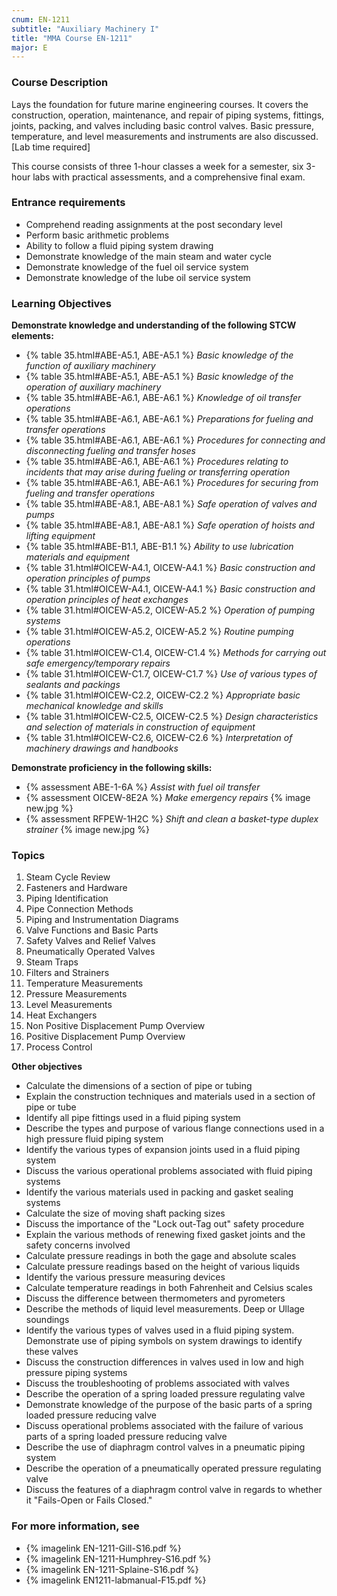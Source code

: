 ```yaml
---
cnum: EN-1211
subtitle: "Auxiliary Machinery I"
title: "MMA Course EN-1211"
major: E
---
```


### Course Description

Lays the foundation for future marine engineering courses. It covers the construction, operation, maintenance, and repair of piping systems, fittings, joints, packing, and valves including basic control valves. Basic pressure, temperature, and level measurements and instruments are also discussed. [Lab time required]

This course consists of three 1-hour classes a week for a semester, six 3-hour labs with practical assessments, and a comprehensive final exam.

### Entrance requirements

* Comprehend reading assignments at the post secondary level
* Perform basic arithmetic problems
* Ability to follow a fluid piping system drawing
* Demonstrate knowledge of the main steam and water cycle
* Demonstrate knowledge of the fuel oil service system
* Demonstrate knowledge of the lube oil service system


### Learning Objectives

**Demonstrate knowledge and understanding of the following STCW elements:**

* {% table 35.html#ABE-A5.1, ABE-A5.1 %} *Basic knowledge of the function of auxiliary machinery*
* {% table 35.html#ABE-A5.1, ABE-A5.1 %} *Basic knowledge of the operation of auxiliary machinery*
* {% table 35.html#ABE-A6.1, ABE-A6.1 %} *Knowledge of oil transfer operations*
* {% table 35.html#ABE-A6.1, ABE-A6.1 %} *Preparations for fueling and transfer operations*
* {% table 35.html#ABE-A6.1, ABE-A6.1 %} *Procedures for connecting and disconnecting fueling and transfer hoses*
* {% table 35.html#ABE-A6.1, ABE-A6.1 %} *Procedures relating to incidents that may arise during fueling or transferring operation*
* {% table 35.html#ABE-A6.1, ABE-A6.1 %} *Procedures for securing from fueling and transfer operations*
* {% table 35.html#ABE-A8.1, ABE-A8.1 %} *Safe operation of valves and pumps*
* {% table 35.html#ABE-A8.1, ABE-A8.1 %} *Safe operation of hoists and lifting equipment*
* {% table 35.html#ABE-B1.1, ABE-B1.1 %} *Ability to use lubrication materials and equipment*
* {% table 31.html#OICEW-A4.1, OICEW-A4.1 %} *Basic construction and operation principles of pumps*
* {% table 31.html#OICEW-A4.1, OICEW-A4.1 %} *Basic construction and operation principles of heat exchanges*
* {% table 31.html#OICEW-A5.2, OICEW-A5.2 %} *Operation of pumping systems*
* {% table 31.html#OICEW-A5.2, OICEW-A5.2 %} *Routine pumping operations*
* {% table 31.html#OICEW-C1.4, OICEW-C1.4 %} *Methods for carrying out safe emergency/temporary repairs*
* {% table 31.html#OICEW-C1.7, OICEW-C1.7 %} *Use of various types of sealants and packings*
* {% table 31.html#OICEW-C2.2, OICEW-C2.2 %} *Appropriate basic mechanical knowledge and skills*
* {% table 31.html#OICEW-C2.5, OICEW-C2.5 %} *Design characteristics and selection of materials in construction of equipment*
* {% table 31.html#OICEW-C2.6, OICEW-C2.6 %} *Interpretation of machinery drawings and handbooks*

**Demonstrate proficiency in the following skills:**

* {% assessment ABE-1-6A %} *Assist with fuel oil transfer*
* {% assessment OICEW-8E2A %} *Make emergency repairs* {% image new.jpg %}
* {% assessment RFPEW-1H2C %} *Shift and clean a basket-type duplex strainer* {% image new.jpg %}

### Topics

1.	Steam Cycle Review
2.	Fasteners and Hardware
3.	Piping Identification
4.	Pipe Connection Methods
5.	Piping and Instrumentation Diagrams
6.	Valve Functions and Basic Parts
7.	Safety Valves and Relief Valves
8.	Pneumatically Operated Valves
9.	Steam Traps
10.	Filters and Strainers
11.	Temperature Measurements
12.	Pressure Measurements
13.	Level Measurements
14.	Heat Exchangers
15.	Non Positive Displacement Pump Overview
16.	Positive Displacement Pump Overview
17.	Process Control 


**Other objectives**

* Calculate the dimensions of a section of pipe or tubing
* Explain the construction techniques and materials used in a section of pipe or tube
* Identify all pipe fittings used in a fluid piping system
* Describe the types and purpose of various flange connections used in a high pressure fluid piping system
* Identify the various types of expansion joints used in a fluid piping system
* Discuss the various operational problems associated with fluid piping systems
* Identify the various materials used in packing and gasket sealing systems
* Calculate the size of moving shaft packing sizes
* Discuss the importance of the "Lock out-Tag out" safety procedure
* Explain the various methods of renewing fixed gasket joints and the safety concerns involved
* Calculate pressure readings in both the gage and absolute scales
* Calculate pressure readings based on the height of various liquids
* Identify the various pressure measuring devices
* Calculate temperature readings in both Fahrenheit and Celsius scales
* Discuss the difference between thermometers and pyrometers
* Describe the methods of liquid level measurements. Deep or Ullage soundings
* Identify the various types of valves used in a fluid piping system. Demonstrate use of piping symbols on system drawings to identify these valves
* Discuss the construction differences in valves used in low and high pressure piping systems
* Discuss the troubleshooting of problems associated with valves
* Describe the operation of a spring loaded pressure regulating valve
* Demonstrate knowledge of the purpose of the basic parts of a spring loaded pressure reducing valve
* Discuss operational problems associated with the failure of various parts of a spring loaded pressure reducing valve
* Describe the use of diaphragm control valves in a pneumatic piping system
* Describe the operation of a pneumatically operated pressure regulating valve
* Discuss the features of a diaphragm control valve in regards to whether it "Fails-Open or Fails Closed."


### For more information, see 

* {% imagelink EN-1211-Gill-S16.pdf %} 
* {% imagelink EN-1211-Humphrey-S16.pdf %} 
* {% imagelink EN-1211-Splaine-S16.pdf %} 
* {% imagelink EN1211-labmanual-F15.pdf %} 



